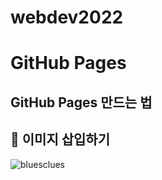 # webdev2022
# GitHub Pages

## GitHub Pages 만드는 법

## 📝 이미지 삽입하기
![bluesclues](https://user-images.githubusercontent.com/82257074/194483997-0b9776a7-4b14-429d-9375-ffa3154a414d.png)
